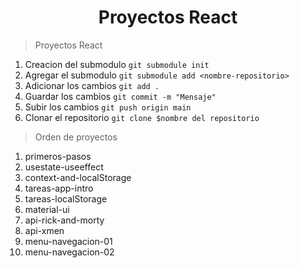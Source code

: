 <h1 align="center">Proyectos React</h1>

> Proyectos React

1. Creacion del submodulo `git submodule init`
2. Agregar el submodulo `git submodule add <nombre-repositorio>`
3. Adicionar los cambios `git add .`
4. Guardar los cambios `git commit -m "Mensaje"`
5. Subir los cambios `git push origin main`
6. Clonar el repositorio `git clone $nombre del repositorio`

> Orden de proyectos

<ol>
    <li> primeros-pasos </li>
    <li> usestate-useeffect </li>
    <li> context-and-localStorage </li>
    <li> tareas-app-intro </li>
    <li> tareas-localStorage </li>
    <li> material-ui </li>
    <li> api-rick-and-morty </li>
    <li> api-xmen </li>
    <li> menu-navegacion-01 </li>
    <li> menu-navegacion-02 </li>
<ol>
